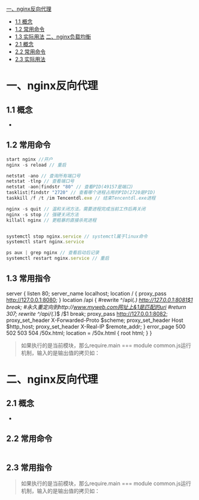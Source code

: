 [一、nginx反向代理](#一、nginx反向代理)
- [1.1 概念](#11-概念)
- [1.2 常用命令](#12-常用命令)
- [1.3 实际用法](#13-实际用法)
[二、nginx负载均衡](#一、nginx负载均衡)
- [2.1 概念](#21-概念)
- [2.2 常用命令](#22-常用命令)
- [2.3 实际用法](#23-实际用法)

# 一、nginx反向代理
## 1.1 概念
 *
## 1.2 常用命令
  ```js
  start nginx //开户
  nginx -s reload // 重启

  netstat -ano // 查询所有端口号
  netstat -tlnp // 查看端口号
  netstat -aon|findstr "80" // 查看PID(49157是端口)
  tasklist|findstr "2720" // 查看哪个进程占用的PID(2720是PID)
  taskkill /f /t /im Tencentdl.exe // 结束Tencentdl.exe进程

  nginx -s quit // 温和关闭方法，需要进程完成当前工作后再关闭
  nginx -s stop // 强硬关闭方法
  killall nginx // 更粗暴的直接杀死进程


  systemctl stop nginx.service // systemctl属于linux命令
  systemctl start nginx.service

  ps aux | grep nginx // 查看启动后记录
  systemctl restart nginx.service // 重启
  
  ```
## 1.3 常用指令

  server {
        listen       80;
        server_name  localhost;
        location / {
            proxy_pass http://127.0.0.1:8080;
        }
        location /api {
            #rewrite ^/api(.*)  http://127.0.0.1:8081$1 break;   #永久重定向到http://www.myweb.com网址上&1是匹配的uri
            #return 307;
            rewrite ^/api/(.*)$ /$1 break;
            proxy_pass http://127.0.0.1:8082;
            proxy_set_header   X-Forwarded-Proto $scheme;
            proxy_set_header   Host              $http_host;
            proxy_set_header   X-Real-IP         $remote_addr;
        }
        error_page   500 502 503 504  /50x.html;
        location = /50x.html {
            root   html;
        }
    }

  >如果执行的是当前模块，那么require.main === module
common.js运行机制，输入的是输出值的拷贝如：

# 二、nginx反向代理
## 2.1 概念
 *
## 2.2 常用命令
  ```js
  ```
## 2.3 常用指令

  >如果执行的是当前模块，那么require.main === module
common.js运行机制，输入的是输出值的拷贝如：

  


